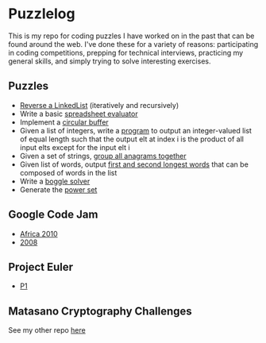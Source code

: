 Puzzlelog
========================

This is my repo for coding puzzles I have worked on in the past that can be found around the web. I've done these for a variety of reasons: participating in coding competitions, prepping for technical interviews, practicing my general skills, and simply trying to solve interesting exercises. 

Puzzles
--------
- [Reverse a LinkedList](https://github.com/psoshnin/puzzlelog/blob/master/linkedlists/LinkedListProblemClass.java) (iteratively and recursively)
- Write a basic [spreadsheet evaluator](https://github.com/psoshnin/puzzlelog/tree/master/misc/spreadsheet_evaluator)
- Implement a [circular buffer](https://github.com/psoshnin/puzzlelog/blob/master/misc/CircularBuffer.java)
- Given a list of integers, write a [program](https://github.com/psoshnin/puzzlelog/blob/master/misc/ExceptInput.java) to output an integer-valued list of equal length such that the output elt at index i is the product of all input elts except for the input elt i
- Given a set of strings, [group all anagrams together](https://github.com/psoshnin/puzzlelog/blob/master/misc/GroupAnagrams.java)
- Given list of words, output [first and second longest words](https://github.com/psoshnin/puzzlelog/blob/master/misc/LongestWord.java) that can be composed of words in the list
- Write a [boggle solver](https://github.com/psoshnin/puzzlelog/tree/master/misc/boggle_solver)
- Generate the [power set](https://github.com/psoshnin/puzzlelog/blob/master/misc/PowerSet.java)

Google Code Jam
--------
- [Africa 2010](https://github.com/psoshnin/puzzlelog/tree/master/codejam/africa_2010)
- [2008](https://github.com/psoshnin/puzzlelog/tree/master/codejam/2008)

Project Euler
--------
- [P1](https://github.com/psoshnin/puzzlelog/tree/master/euler/p1)

Matasano Cryptography Challenges
--------
See my other repo [here](https://github.com/psoshnin/matasano-crypto-challenges)